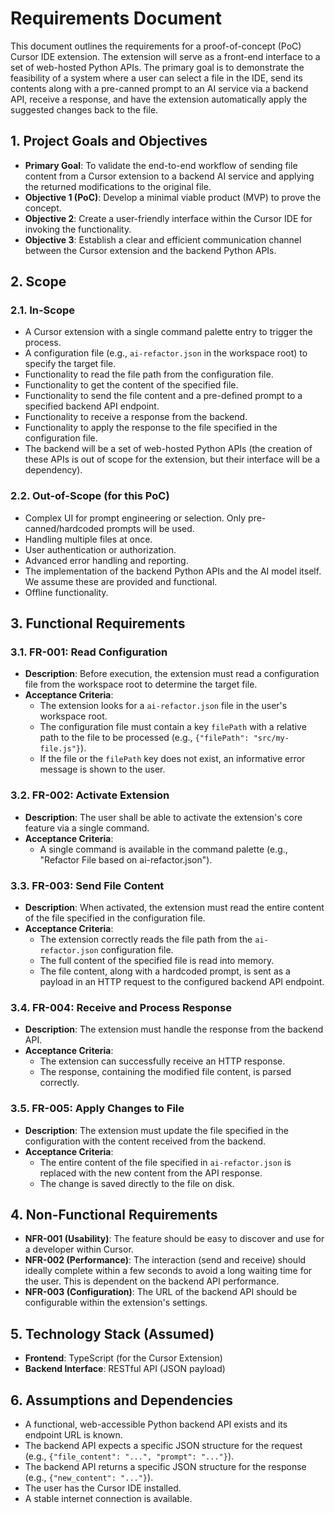 # Requirements Document

This document outlines the requirements for a proof-of-concept (PoC) Cursor IDE extension. The extension will serve as a front-end interface to a set of web-hosted Python APIs. The primary goal is to demonstrate the feasibility of a system where a user can select a file in the IDE, send its contents along with a pre-canned prompt to an AI service via a backend API, receive a response, and have the extension automatically apply the suggested changes back to the file.

## 1. Project Goals and Objectives

- **Primary Goal**: To validate the end-to-end workflow of sending file content from a Cursor extension to a backend AI service and applying the returned modifications to the original file.
- **Objective 1 (PoC)**: Develop a minimal viable product (MVP) to prove the concept.
- **Objective 2**: Create a user-friendly interface within the Cursor IDE for invoking the functionality.
- **Objective 3**: Establish a clear and efficient communication channel between the Cursor extension and the backend Python APIs.

## 2. Scope

### 2.1. In-Scope

- A Cursor extension with a single command palette entry to trigger the process.
- A configuration file (e.g., `ai-refactor.json` in the workspace root) to specify the target file.
- Functionality to read the file path from the configuration file.
- Functionality to get the content of the specified file.
- Functionality to send the file content and a pre-defined prompt to a specified backend API endpoint.
- Functionality to receive a response from the backend.
- Functionality to apply the response to the file specified in the configuration file.
- The backend will be a set of web-hosted Python APIs (the creation of these APIs is out of scope for the extension, but their interface will be a dependency).

### 2.2. Out-of-Scope (for this PoC)

- Complex UI for prompt engineering or selection. Only pre-canned/hardcoded prompts will be used.
- Handling multiple files at once.
- User authentication or authorization.
- Advanced error handling and reporting.
- The implementation of the backend Python APIs and the AI model itself. We assume these are provided and functional.
- Offline functionality.

## 3. Functional Requirements

### 3.1. FR-001: Read Configuration

- **Description**: Before execution, the extension must read a configuration file from the workspace root to determine the target file.
- **Acceptance Criteria**:
  - The extension looks for a `ai-refactor.json` file in the user's workspace root.
  - The configuration file must contain a key `filePath` with a relative path to the file to be processed (e.g., `{"filePath": "src/my-file.js"}`).
  - If the file or the `filePath` key does not exist, an informative error message is shown to the user.

### 3.2. FR-002: Activate Extension

- **Description**: The user shall be able to activate the extension's core feature via a single command.
- **Acceptance Criteria**:
  - A single command is available in the command palette (e.g., "Refactor File based on ai-refactor.json").

### 3.3. FR-003: Send File Content

- **Description**: When activated, the extension must read the entire content of the file specified in the configuration file.
- **Acceptance Criteria**:
  - The extension correctly reads the file path from the `ai-refactor.json` configuration file.
  - The full content of the specified file is read into memory.
  - The file content, along with a hardcoded prompt, is sent as a payload in an HTTP request to the configured backend API endpoint.

### 3.4. FR-004: Receive and Process Response

- **Description**: The extension must handle the response from the backend API.
- **Acceptance Criteria**:
  - The extension can successfully receive an HTTP response.
  - The response, containing the modified file content, is parsed correctly.

### 3.5. FR-005: Apply Changes to File

- **Description**: The extension must update the file specified in the configuration with the content received from the backend.
- **Acceptance Criteria**:
  - The entire content of the file specified in `ai-refactor.json` is replaced with the new content from the API response.
  - The change is saved directly to the file on disk.

## 4. Non-Functional Requirements

- **NFR-001 (Usability)**: The feature should be easy to discover and use for a developer within Cursor.
- **NFR-002 (Performance)**: The interaction (send and receive) should ideally complete within a few seconds to avoid a long waiting time for the user. This is dependent on the backend API performance.
- **NFR-003 (Configuration)**: The URL of the backend API should be configurable within the extension's settings.

## 5. Technology Stack (Assumed)

- **Frontend**: TypeScript (for the Cursor Extension)
- **Backend Interface**: RESTful API (JSON payload)

## 6. Assumptions and Dependencies

- A functional, web-accessible Python backend API exists and its endpoint URL is known.
- The backend API expects a specific JSON structure for the request (e.g., `{"file_content": "...", "prompt": "..."}`).
- The backend API returns a specific JSON structure for the response (e.g., `{"new_content": "..."}`).
- The user has the Cursor IDE installed.
- A stable internet connection is available. 